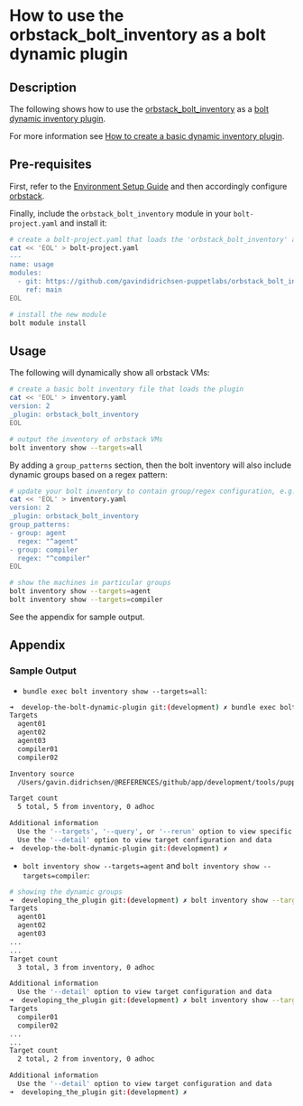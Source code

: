 # How to use the orbstack_bolt_inventory as a bolt dynamic plugin

## Description

The following shows how to use the [orbstack_bolt_inventory](https://github.com/gavindidrichsen-puppetlabs/orbstack_bolt_inventory) as a [bolt dynamic inventory plugin](https://www.puppet.com/docs/bolt/latest/writing_plugins.html#reference-plugins).

For more information see [How to create a basic dynamic inventory plugin](./how_to_create_a_basic_bolt_inventory_plugin.md).

## Pre-requisites

First, refer to the [Environment Setup Guide](how_to_setup_environment.md) and then accordingly configure [orbstack](https://docs.orbstack.dev).

Finally, include the `orbstack_bolt_inventory` module in your `bolt-project.yaml` and install it:

```bash
# create a bolt-project.yaml that loads the 'orbstack_bolt_inventory' as a bolt plugin
cat << 'EOL' > bolt-project.yaml
---
name: usage
modules:
  - git: https://github.com/gavindidrichsen-puppetlabs/orbstack_bolt_inventory.git
    ref: main
EOL

# install the new module
bolt module install
```

## Usage

The following will dynamically show all orbstack VMs:

```bash
# create a basic bolt inventory file that loads the plugin
cat << 'EOL' > inventory.yaml
version: 2
_plugin: orbstack_bolt_inventory
EOL

# output the inventory of orbstack VMs
bolt inventory show --targets=all
```

By adding a `group_patterns` section, then the bolt inventory will also include dynamic groups based on a regex pattern:

```bash
# update your bolt inventory to contain group/regex configuration, e.g.,
cat << 'EOL' > inventory.yaml
version: 2
_plugin: orbstack_bolt_inventory
group_patterns:
- group: agent
  regex: "^agent"
- group: compiler
  regex: "^compiler"
EOL

# show the machines in particular groups
bolt inventory show --targets=agent
bolt inventory show --targets=compiler
```

See the appendix for sample output.

## Appendix

### Sample Output

* `bundle exec bolt inventory show --targets=all`:

```bash
➜  develop-the-bolt-dynamic-plugin git:(development) ✗ bundle exec bolt inventory show --targets=all
Targets
  agent01
  agent02
  agent03
  compiler01
  compiler02

Inventory source
  /Users/gavin.didrichsen/@REFERENCES/github/app/development/tools/puppet/@products/bolt/inventories/orbstack_inventory_USAGE/docs/develop-the-bolt-dynamic-plugin/inventory.yaml

Target count
  5 total, 5 from inventory, 0 adhoc

Additional information
  Use the '--targets', '--query', or '--rerun' option to view specific targets
  Use the '--detail' option to view target configuration and data
➜  develop-the-bolt-dynamic-plugin git:(development) ✗ 
```

* `bolt inventory show --targets=agent` and `bolt inventory show --targets=compiler`:

```bash
# showing the dynamic groups
➜  developing_the_plugin git:(development) ✗ bolt inventory show --targets=agent
Targets
  agent01
  agent02
  agent03
...
...
Target count
  3 total, 3 from inventory, 0 adhoc

Additional information
  Use the '--detail' option to view target configuration and data
➜  developing_the_plugin git:(development) ✗ bolt inventory show --targets=compiler
Targets
  compiler01
  compiler02
...
...
Target count
  2 total, 2 from inventory, 0 adhoc

Additional information
  Use the '--detail' option to view target configuration and data
➜  developing_the_plugin git:(development) ✗ 
```
